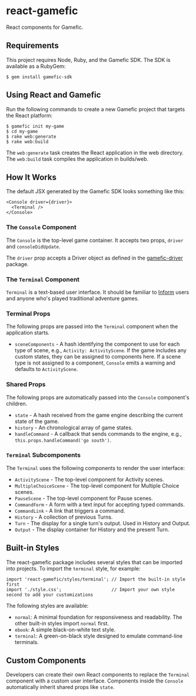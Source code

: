 # react-gamefic

React components for Gamefic.

## Requirements

This project requires Node, Ruby, and the Gamefic SDK. The SDK is available as a RubyGem:

    $ gem install gamefic-sdk

## Using React and Gamefic

Run the following commands to create a new Gamefic project that targets the React platform:

    $ gamefic init my-game
	$ cd my-game
	$ rake web:generate
    $ rake web:build

The `web:generate` task creates the React application in the web directory. The `web:build` task compiles the application in builds/web.

## How It Works

The default JSX generated by the Gamefic SDK looks something like this:

```
<Console driver={driver}>
  <Terminal />
</Console>
```

### The `Console` Component

The `Console` is the top-level game container. It accepts two props, `driver` and `consoleDidUpdate`.

The `driver` prop accepts a Driver object as defined in the [gamefic-driver](https://github.com/castwide/gamefic-driver) package.

### The `Terminal` Component

`Terminal` is a text-based user interface. It should be familiar to [Inform](http://inform7.com/) users and anyone who's played traditional adventure games.

### Terminal Props

The following props are passed into the `Terminal` component when the application starts.

* `sceneComponents` - A hash identifying the component to use for each type of scene, e.g., `Activity: ActivityScene`. If the game includes any custom states, they can be assigned to components here. If a scene type is not assigned to a component, `Console` emits a warning and defaults to `ActivityScene`.

### Shared Props

The following props are automatically passed into the `Console` component's children.

* `state` - A hash received from the game engine describing the current state of the game.
* `history` - An chronological array of game states.
* `handleCommand` - A callback that sends commands to the engine, e.g., `this.props.handleCommand('go south')`.

### `Terminal` Subcomponents

The `Terminal` uses the following components to render the user interface:

* `ActivityScene` - The top-level component for Activity scenes.
* `MultipleChoiceScene` - The top-level component for Multiple Choice scenes.
* `PauseScene` - The top-level component for Pause scenes.
* `CommandForm` - A form with a text input for accepting typed commands.
* `CommandLink` - A link that triggers a command.
* `History` - A collection of previous Turns.
* `Turn` - The display for a single turn's output. Used in History and Output.
* `Output` - The display container for History and the present Turn.

## Built-in Styles

The react-gamefic package includes several styles that can be imported into projects. To import the `terminal` style, for example:

    import 'react-gamefic/styles/terminal'; // Import the built-in style first
    import './style.css';                   // Import your own style second to add your customizations

The following styles are available:

* `normal`: A minimal foundation for responsiveness and readability. The other built-in styles import `normal` first.
* `ebook`: A simple black-on-white text style.
* `terminal`: A green-on-black style designed to emulate command-line terminals.

## Custom Components

Developers can create their own React components to replace the `Terminal` component with a custom user interface. Components inside the `Console` automatically inherit shared props like `state`.
